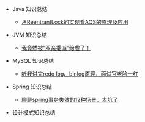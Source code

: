 <!--
* [第 1 章 Netty 介绍和应用场景](_content/chapter01)

-->

- Java 知识总结
  - [从ReentrantLock的实现看AQS的原理及应用](_content/java/01.AQS_ReentrantLock.md)

- JVM 知识总结
  - [我竟然被”双亲委派”给虐了！](_content/jvm/01.parental_delegation.md)

- MySQL 知识总结
  - [听我讲完redo log、binlog原理，面试官老脸一红](_content/mysql/01.mysql_redolog_binlog.md)

- Spring 知识总结
  - [聊聊spring事务失效的12种场景，太坑了](_content/spring/01.spring_transaction_invalid.md)

- 设计模式知识总结
  